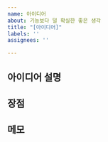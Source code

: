 ```yaml
---
name: 아이디어
about: 기능보다 덜 확실한 좋은 생각
title: "[아이디어]"
labels: ''
assignees: ''

---
```


**아이디어 설명**
- 

**장점**
- 

**메모**
-
